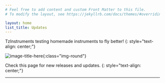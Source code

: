 ```yaml
---
# Feel free to add content and custom Front Matter to this file.
# To modify the layout, see https://jekyllrb.com/docs/themes/#overriding-theme-defaults

layout: home
list_title: Updates
---
```


TzInstruments testing homemade instruments to fly better!
{: style="text-align: center;"}

![image-title-here]({{site.baseurl}}/images/tzi.png){:class="img-round"}

Check this page for new releases and updates.
{: style="text-align: center;"}

<hr>